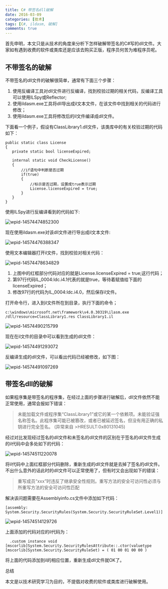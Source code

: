 ```yaml
---
title: C# 带签名dll破解
date: 2016-03-09
categories: [技术]
tags: [C#, ildasm, 破解]
comments: true
---
```


首先申明，本文只是从技术的角度来分析下怎样破解带签名的C#写的dll文件。大家如有遇到收费的软件或类库还是应该去购买正版，程序员何苦为难程序员呢。
<!--more-->
## 不带签名的破解

不带签名的dll文件的破解很简单，通常有下面三个步骤：
1. 使用反编译工具对dll文件进行反编译，找到校验过期的相关代码，反编译工具可以使用ILSpy或Reflector;
2. 使用ildasm.exe工具将dll导出成il文本文件，在该文件中找到相关的代码进行修改；
3. 使用ildasm.exe工具将修改后的il文件编译成dll文件。

下面看一个例子，假设有ClassLibrary1.dll文件，该类库中的有关校验过期的代码如下：

```
public static class License
{
   private static bool licenseExpired;

   internal static void CheckLicense()
   {
       //if语句中判断是否过期
       if(true)
       {
           //标示是否过期，设置成true表示过期
           License.licenseExpired = true;
       }
   }
}
```

使用ILSpy进行反编译看到的代码如下:

![wpid-14574474852300](https://cdn.jsdelivr.net/gh/oec2003/hblog-images/img/202201290621267.jpg)

现在使用ildasm.exe对该dll文件进行导出成il文本文件:

![wpid-14574476388347](https://cdn.jsdelivr.net/gh/oec2003/hblog-images/img/202201290621868.jpg)

使用文本编辑器打开il文件，找到校验对相关代码：

![wpid-14574478634829](https://cdn.jsdelivr.net/gh/oec2003/hblog-images/img/202201290621309.jpg)

1. 上图中的红框部分代码对应的就是License.licenseExpired = true;这行代码；
2. 第97行代码IL_0004:ldc.i4.1代表的就是true，等待着赋值给下面的licenseExpired；
3. 修改97行的代码为IL_0004:ldc.i4.0，然后保存il文件。

打开命令行，进入到il文件所在到目录，执行下面的命令；

```
c:\windows\microsoft.net\framework\v4.0.30319\ilasm.exe /dll/resource=ClassLibrary1.res ClassLibrary1.il
```

![wpid-14574490215799](https://cdn.jsdelivr.net/gh/oec2003/hblog-images/img/202201290621142.jpg)

现在在il文件的目录中可以看到生成的dll文件：

![wpid-14574491293072](https://cdn.jsdelivr.net/gh/oec2003/hblog-images/img/202201290621585.jpg)

反编译生成的dll文件，可以看出代码已经被修改，如下图：

![wpid-14574491097269](https://cdn.jsdelivr.net/gh/oec2003/hblog-images/img/202201290621613.jpg)

## 带签名dll的破解

如果程序集是带签名的程序集，在经过上面的步骤进行破解后，dll文件依然不能正常使用，通常会报如下错误：

> 未能加载文件或程序集“ClassLibrary1”或它的某一个依赖项。未能验证强名称签名。此程序集可能已被篡改，或者已被延迟签名，但没有用正确的私钥进行完全签名。 (异常来自 >HRESULT:0x80131045)

经过对比发现经过签名的dll文件和未签名的dll文件的区别在于签名的dll文件生成的il代码中会多处如下的代码：

![wpid-14574511220078](https://cdn.jsdelivr.net/gh/oec2003/hblog-images/img/202201290622206.jpg)

将il代码中上面红框部分代码删除，重新生成的dll文件就是去掉了签名的dll文件。不出什么意外的话此时的dll文件可以正常使用了，但有时又会出现如下的错误：

> 重写成员“xxx”时违反了继承安全性规则。重写方法的安全可访问性必须与所重写方法的安全可访问性匹配

解决该问题需要在Assemblyinfo.cs文件中添加如下代码：

```
[assembly: System.Security.SecurityRules(System.Security.SecurityRuleSet.Level1)]
```

![wpid-14574514129726](https://cdn.jsdelivr.net/gh/oec2003/hblog-images/img/202201290623267.jpg)

上面添加的代码对应的il代码为：

```
  .custom instance void [mscorlib]System.Security.SecurityRulesAttribute::.ctor(valuetype [mscorlib]System.Security.SecurityRuleSet) = ( 01 00 01 00 00 ) 
```

将上面的代码添加到il的相应位置，重新生成dll文件就OK了。

总结

本文是以技术研究学习为目的，不提倡对收费的软件或类库进行破解使用。

